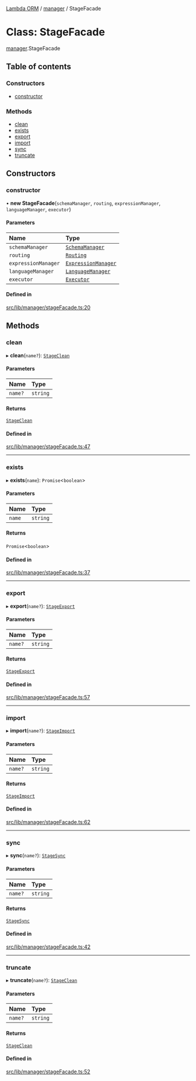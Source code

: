 [Lambda ORM](../README.md) / [manager](../modules/manager.md) / StageFacade

# Class: StageFacade

[manager](../modules/manager.md).StageFacade

## Table of contents

### Constructors

- [constructor](manager.StageFacade.md#constructor)

### Methods

- [clean](manager.StageFacade.md#clean)
- [exists](manager.StageFacade.md#exists)
- [export](manager.StageFacade.md#export)
- [import](manager.StageFacade.md#import)
- [sync](manager.StageFacade.md#sync)
- [truncate](manager.StageFacade.md#truncate)

## Constructors

### constructor

• **new StageFacade**(`schemaManager`, `routing`, `expressionManager`, `languageManager`, `executor`)

#### Parameters

| Name | Type |
| :------ | :------ |
| `schemaManager` | [`SchemaManager`](manager.SchemaManager.md) |
| `routing` | [`Routing`](manager.Routing.md) |
| `expressionManager` | [`ExpressionManager`](manager.ExpressionManager.md) |
| `languageManager` | [`LanguageManager`](language.LanguageManager.md) |
| `executor` | [`Executor`](manager.Executor.md) |

#### Defined in

[src/lib/manager/stageFacade.ts:20](https://github.com/FlavioLionelRita/lambda-orm/blob/c5c7261/src/lib/manager/stageFacade.ts#L20)

## Methods

### clean

▸ **clean**(`name?`): [`StageClean`](stage.StageClean.md)

#### Parameters

| Name | Type |
| :------ | :------ |
| `name?` | `string` |

#### Returns

[`StageClean`](stage.StageClean.md)

#### Defined in

[src/lib/manager/stageFacade.ts:47](https://github.com/FlavioLionelRita/lambda-orm/blob/c5c7261/src/lib/manager/stageFacade.ts#L47)

___

### exists

▸ **exists**(`name`): `Promise`<`boolean`\>

#### Parameters

| Name | Type |
| :------ | :------ |
| `name` | `string` |

#### Returns

`Promise`<`boolean`\>

#### Defined in

[src/lib/manager/stageFacade.ts:37](https://github.com/FlavioLionelRita/lambda-orm/blob/c5c7261/src/lib/manager/stageFacade.ts#L37)

___

### export

▸ **export**(`name?`): [`StageExport`](stage.StageExport.md)

#### Parameters

| Name | Type |
| :------ | :------ |
| `name?` | `string` |

#### Returns

[`StageExport`](stage.StageExport.md)

#### Defined in

[src/lib/manager/stageFacade.ts:57](https://github.com/FlavioLionelRita/lambda-orm/blob/c5c7261/src/lib/manager/stageFacade.ts#L57)

___

### import

▸ **import**(`name?`): [`StageImport`](stage.StageImport.md)

#### Parameters

| Name | Type |
| :------ | :------ |
| `name?` | `string` |

#### Returns

[`StageImport`](stage.StageImport.md)

#### Defined in

[src/lib/manager/stageFacade.ts:62](https://github.com/FlavioLionelRita/lambda-orm/blob/c5c7261/src/lib/manager/stageFacade.ts#L62)

___

### sync

▸ **sync**(`name?`): [`StageSync`](stage.StageSync.md)

#### Parameters

| Name | Type |
| :------ | :------ |
| `name?` | `string` |

#### Returns

[`StageSync`](stage.StageSync.md)

#### Defined in

[src/lib/manager/stageFacade.ts:42](https://github.com/FlavioLionelRita/lambda-orm/blob/c5c7261/src/lib/manager/stageFacade.ts#L42)

___

### truncate

▸ **truncate**(`name?`): [`StageClean`](stage.StageClean.md)

#### Parameters

| Name | Type |
| :------ | :------ |
| `name?` | `string` |

#### Returns

[`StageClean`](stage.StageClean.md)

#### Defined in

[src/lib/manager/stageFacade.ts:52](https://github.com/FlavioLionelRita/lambda-orm/blob/c5c7261/src/lib/manager/stageFacade.ts#L52)
